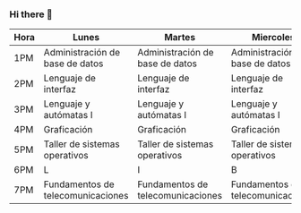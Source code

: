 ### Hi there 👋

<!--
**JaviSRey/JaviSRey** is a ✨ _special_ ✨ repository because its `README.md` (this file) appears on your GitHub profile.

Here are some ideas to get you started:
- 🏫 Soy estudiante de 6to semestre
- 💻 Estoy en la carrera de ingenieria en sistemas computacionales
- 🌱 Actualmente estoy aprendiendo a programar
- 😄 Pronombre: El
-->
| Hora | Lunes                              | Martes                             | Miercoles                          | Jueves                             | Viernes                           |
|------|------------------------------------|------------------------------------|------------------------------------|------------------------------------|-----------------------------------|
| 1PM  | Administración de base de datos    | Administración de base de datos    | Administración de base de datos    | Administración de base de datos    | Administración de base de datos   |
| 2PM  | Lenguaje de interfaz               | Lenguaje de interfaz               | Lenguaje de interfaz               | Lenguaje de interfaz               | Lenguaje de interfaz              |
| 3PM  | Lenguaje y  autómatas I            | Lenguaje y  autómatas I            | Lenguaje y  autómatas I            | Lenguaje y  autómatas I            | Lenguaje y  autómatas I           |
| 4PM  | Graficación                        | Graficación                        | Graficación                        | Graficación                        | Graficación                       |
| 5PM  | Taller de sistemas  operativos     | Taller de sistemas  operativos     | Taller de sistemas  operativos     | Taller de sistemas  operativos     | Taller de sistemas  operativos    |
| 6PM  | L                                  | I                                  | B                                  | R                                  | E                                 |
| 7PM  | Fundamentos de  telecomunicaciones | Fundamentos de  telecomunicaciones | Fundamentos de  telecomunicaciones | Fundamentos de  telecomunicaciones | Fundamentos de telecomunicaciones |


